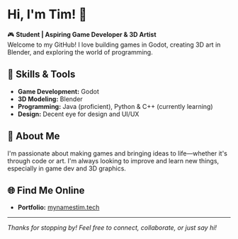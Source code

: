 # Hi, I'm Tim! 👋

🎮 **Student | Aspiring Game Developer & 3D Artist**  
Welcome to my GitHub! I love building games in Godot, creating 3D art in Blender, and exploring the world of programming.

## 🧰 Skills & Tools
- **Game Development:** Godot
- **3D Modeling:** Blender
- **Programming:** Java (proficient), Python & C++ (currently learning)
- **Design:** Decent eye for design and UI/UX

## 🚀 About Me
I'm passionate about making games and bringing ideas to life—whether it's through code or art. I'm always looking to improve and learn new things, especially in game dev and 3D graphics.

## 🌐 Find Me Online
- **Portfolio:** [mynamestim.tech](https://mynamestim.tech)

---

_Thanks for stopping by! Feel free to connect, collaborate, or just say hi!_
